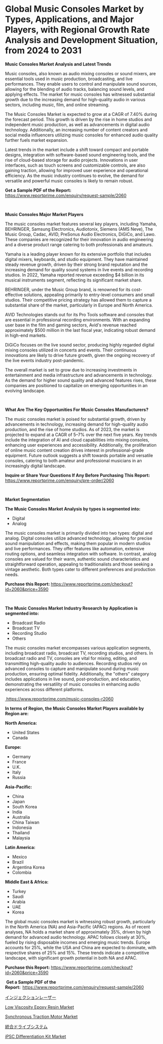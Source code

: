 <p><h1>Global Music Consoles Market by Types, Applications, and Major Players, with Regional Growth Rate Analysis and Development Situation, from 2024 to 2031</h1></p><p><strong>Music Consoles Market Analysis and Latest Trends</strong></p>
<p><p>Music consoles, also known as audio mixing consoles or sound mixers, are essential tools used in music production, broadcasting, and live performances. They enable users to control and manipulate sound sources, allowing for the blending of audio tracks, balancing sound levels, and applying effects. The market for music consoles has witnessed substantial growth due to the increasing demand for high-quality audio in various sectors, including music, film, and online streaming.</p><p>The Music Consoles Market is expected to grow at a CAGR of 7.40% during the forecast period. This growth is driven by the rise in home studios and independent music production, as well as advancements in digital audio technology. Additionally, an increasing number of content creators and social media influencers utilizing music consoles for enhanced audio quality further fuels market expansion.</p><p>Latest trends in the market include a shift toward compact and portable designs, integration with software-based sound engineering tools, and the rise of cloud-based storage for audio projects. Innovations in user interfaces, such as touch screens and customizable controls, are also gaining traction, allowing for improved user experience and operational efficiency. As the music industry continues to evolve, the demand for versatile and powerful music consoles is likely to remain robust.</p></p>
<p><strong>Get a Sample PDF of the Report:&nbsp;</strong> <a href="https://www.reportprime.com/enquiry/request-sample/2060">https://www.reportprime.com/enquiry/request-sample/2060</a></p>
<p>&nbsp;</p>
<p><strong>Music Consoles Major Market Players</strong></p>
<p><p>The music consoles market features several key players, including Yamaha, BEHRINGER, Samsung Electronics, Audiotonix, Siemens (AMS Neve), The Music Group, Cadac, AVID, PreSonus Audio Electronics, DiGiCo, and Lawo. These companies are recognized for their innovation in audio engineering and a diverse product range catering to both professionals and amateurs.</p><p>Yamaha is a leading player known for its extensive portfolio that includes digital mixers, keyboards, and studio equipment. They have maintained steady revenue growth, driven by their strong brand reputation and the increasing demand for quality sound systems in live events and recording studios. In 2022, Yamaha reported revenue exceeding $4 billion in its musical instruments segment, reflecting its significant market share.</p><p>BEHRINGER, under the Music Group brand, is renowned for its cost-effective solutions, appealing primarily to entry-level consumers and small studios. Their competitive pricing strategy has allowed them to capture a substantial share of the market, particularly in Europe and North America.</p><p>AVID Technologies stands out for its Pro Tools software and consoles that are essential in professional recording environments. With an expanding user base in the film and gaming sectors, Avid's revenue reached approximately $500 million in the last fiscal year, indicating robust demand in high-end markets.</p><p>DiGiCo focuses on the live sound sector, producing highly regarded digital mixing consoles utilized in concerts and events. Their continuous innovations are likely to drive future growth, given the ongoing recovery of the live events industry post-pandemic.</p><p>The overall market is set to grow due to increasing investments in entertainment and media infrastructure and advancements in technology. As the demand for higher sound quality and advanced features rises, these companies are positioned to capitalize on emerging opportunities in an evolving landscape.</p></p>
<p>&nbsp;</p>
<p><strong>What Are The Key Opportunities For Music Consoles Manufacturers?</strong></p>
<p><p>The music consoles market is poised for substantial growth, driven by advancements in technology, increasing demand for high-quality audio production, and the rise of home studios. As of 2023, the market is projected to expand at a CAGR of 5–7% over the next five years. Key trends include the integration of AI and cloud capabilities into mixing consoles, enhancing user experiences and accessibility. Additionally, the proliferation of online music content creation drives interest in professional-grade equipment. Future outlook suggests a shift towards portable and versatile consoles, catering to both amateur and professional musicians in an increasingly digital landscape.</p></p>
<p><strong>Inquire or Share Your Questions If Any Before Purchasing This Report:</strong> <a href="https://www.reportprime.com/enquiry/pre-order/2060">https://www.reportprime.com/enquiry/pre-order/2060</a></p>
<p>&nbsp;</p>
<p><strong>Market Segmentation</strong></p>
<p><strong>The Music Consoles Market Analysis by types is segmented into:</strong></p>
<p><ul><li>Digital</li><li>Analog</li></ul></p>
<p><p>The music consoles market is primarily divided into two types: digital and analog. Digital consoles utilize advanced technology, allowing for precise sound manipulation and effects, making them popular in modern studios and live performances. They offer features like automation, extensive routing options, and seamless integration with software. In contrast, analog consoles are valued for their warm, authentic sound characteristics and straightforward operation, appealing to traditionalists and those seeking a vintage aesthetic. Both types cater to different preferences and production needs.</p></p>
<p><strong>Purchase this Report:&nbsp;</strong><a href="https://www.reportprime.com/checkout?id=2060&price=3590">https://www.reportprime.com/checkout?id=2060&price=3590</a></p>
<p>&nbsp;</p>
<p><strong>The Music Consoles Market Industry Research by Application is segmented into:</strong></p>
<p><ul><li>Broadcast Radio</li><li>Broadcast TV</li><li>Recording Studio</li><li>Others</li></ul></p>
<p><p>The music consoles market encompasses various application segments, including broadcast radio, broadcast TV, recording studios, and others. In broadcast radio and TV, consoles are vital for mixing, editing, and transmitting high-quality audio to audiences. Recording studios rely on advanced consoles to capture and manipulate sound during music production, ensuring optimal fidelity. Additionally, the "others" category includes applications in live sound, post-production, and education, demonstrating the versatility of music consoles in enhancing audio experiences across different platforms.</p></p>
<p><a href="https://www.reportprime.com/music-consoles-r2060">&nbsp;https://www.reportprime.com/music-consoles-r2060</a></p>
<p><strong>In terms of Region, the Music Consoles Market Players available by Region are:</strong></p>
<p>
    <p> <strong> North America: </strong>
        <ul>
            <li>United States</li>
            <li>Canada</li>
        </ul>
        </p> 
    <p> <strong> Europe: </strong>
        <ul>
            <li>Germany</li>
            <li>France</li>
            <li>U.K.</li>
            <li>Italy</li>
            <li>Russia</li>
        </ul>
        </p> 
    <p> <strong> Asia-Pacific: </strong>
        <ul>
            <li>China</li>
            <li>Japan</li>
            <li>South Korea</li>
            <li>India</li>
            <li>Australia</li>
            <li>China Taiwan</li>
            <li>Indonesia</li>
            <li>Thailand</li>
            <li>Malaysia</li>
        </ul>
        </p> 
    <p> <strong> Latin America: </strong>
        <ul>
            <li>Mexico</li>
            <li>Brazil</li>
            <li>Argentina Korea</li>
            <li>Colombia</li>
        </ul>
        </p> 
    <p> <strong> Middle East & Africa: </strong>
        <ul>
            <li>Turkey</li>
            <li>Saudi</li>
            <li>Arabia</li>
            <li>UAE</li>
            <li>Korea</li>
        </ul>
    </p>
    </p>
<p><p>The global music consoles market is witnessing robust growth, particularly in the North America (NA) and Asia-Pacific (APAC) regions. As of recent analyses, NA holds a market share of approximately 35%, driven by high demand for advanced audio technology. APAC follows closely at 30%, fueled by rising disposable incomes and emerging music trends. Europe accounts for 25%, while the USA and China are expected to dominate, with respective shares of 25% and 15%. These trends indicate a competitive landscape, with significant growth potential in both NA and APAC.</p></p>
<p><strong>Purchase this Report: </strong><a href="https://www.reportprime.com/checkout?id=2060&price=3590">https://www.reportprime.com/checkout?id=2060&price=3590</a></p>
<p>&nbsp;<strong>Get a Sample PDF of the Report:&nbsp;&nbsp;</strong><a href="https://www.reportprime.com/enquiry/request-sample/2060">https://www.reportprime.com/enquiry/request-sample/2060</a></p>
<p><strong></strong></p>
<p><p><a href="https://medium.com/@titusboyer1/%E6%B3%A8%E5%B0%84%E3%83%AC%E3%83%BC%E3%82%B6%E3%83%BC%E7%94%A3%E6%A5%AD%E5%88%86%E6%9E%90%E5%A0%B1%E5%91%8A%E6%9B%B8-2024%E5%B9%B4%E3%81%8B%E3%82%892031%E5%B9%B4%E3%81%BE%E3%81%A7%E3%81%AE%E6%9C%9F%E9%96%93%E3%81%AB%E3%81%8A%E3%81%84%E3%81%A6-%E3%82%A2%E3%83%97%E3%83%AA%E3%82%B1%E3%83%BC%E3%82%B7%E3%83%A7%E3%83%B3-%E3%82%BF%E3%82%A4%E3%83%97-%E3%81%8A%E3%82%88%E3%81%B3%E5%9C%B0%E5%9F%9F%E5%88%A5%E3%81%AB6-5-%E3%81%AEcagr%E3%81%A7%E5%B8%82%E5%A0%B4%E8%A6%8F%E6%A8%A1%E3%81%8C%E6%88%90%E9%95%B7%E3%81%99%E3%82%8B%E8%A6%8B%E8%BE%BC%E3%81%BF%E3%81%A7%E3%81%99-bcc9fafd924d">インジェクションレーザー</a></p><p><a href="https://www.linkedin.com/pulse/low-viscosity-epoxy-resin-market-strategic-insights-product-mopgc?trackingId=I98qp9PuRH26yXuZmHzt%2Fg%3D%3D">Low Viscosity Epoxy Resin Market</a></p><p><a href="https://issuu.com/reportprime-2/docs/synchronous-traction-motor-market-s_1bf6b82cb0a576">Synchronous Traction Motor Market</a></p><p><a href="https://medium.com/@titusboyer1/%E7%B5%B1%E5%90%88%E3%83%89%E3%83%A9%E3%82%A4%E3%83%96%E3%82%B7%E3%82%B9%E3%83%86%E3%83%A0%E5%B8%82%E5%A0%B4-%E5%B8%82%E5%A0%B4%E3%82%BB%E3%82%B0%E3%83%A1%E3%83%B3%E3%83%86%E3%83%BC%E3%82%B7%E3%83%A7%E3%83%B3-%E5%9C%B0%E7%90%86%E7%9A%84%E5%9C%B0%E5%9F%9F-%E3%81%8A%E3%82%88%E3%81%B32031%E5%B9%B4%E3%81%BE%E3%81%A7%E3%81%AE%E5%B8%82%E5%A0%B4%E4%BA%88%E6%B8%AC-76730e084a29">統合ドライブシステム</a></p><p><a href="https://medium.com/@jayrussel94/global-ipsc-differentiation-kit-market-exploring-market-share-market-trends-and-future-growth-bf587233fc46">iPSC Differentiation Kit Market</a></p></p>